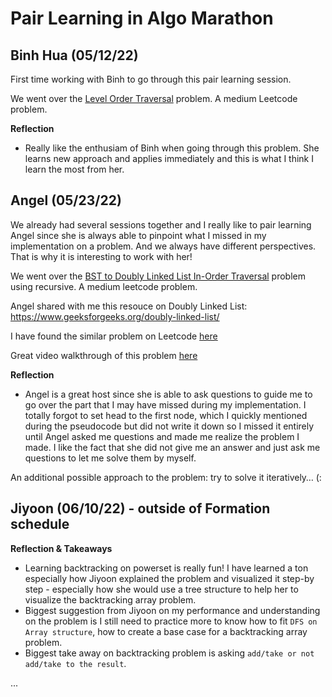 # Pair Learning in Algo Marathon 

## Binh Hua (05/12/22)

First time working with Binh to go through this pair learning session. 

We went over the [Level Order Traversal]() problem. A medium Leetcode problem. 

**Reflection**
- Really like the enthusiam of Binh when going through this problem. She learns new approach and applies immediately and this is what I think I learn the most from her. 


## Angel (05/23/22) 

We already had several sessions together and I really like to pair learning Angel since she is always able to pinpoint what I missed in my implementation on a problem. And we always have different perspectives. That is why it is interesting to work with her! 

We went over the [BST to Doubly Linked List In-Order Traversal]() problem using recursive. A medium leetcode problem.

Angel shared with me this resouce on Doubly Linked List: https://www.geeksforgeeks.org/doubly-linked-list/

I have found the similar problem on Leetcode [here](https://leetcode.com/problems/convert-binary-search-tree-to-sorted-doubly-linked-list/)

Great video walkthrough of this problem [here](https://www.youtube.com/watch?v=zy7I5wcwfh4)

**Reflection**
- Angel is a great host since she is able to ask questions to guide me to go over the part that I may have missed during my implementation. I totally forgot to set head to the first node, which I quickly mentioned during the pseudocode but did not write it down so I missed it entirely until Angel asked me questions and made me realize the problem I made. I like the fact that she did not give me an answer and just ask me questions to let me solve them by myself. 

An additional possible approach to the problem: try to solve it iteratively… (:

## Jiyoon (06/10/22) - outside of Formation schedule

**Reflection & Takeaways**
- Learning backtracking on powerset is really fun! I have learned a ton especially how Jiyoon explained the problem and visualized it step-by step - especially how she would use a tree structure to help her to visualize the backtracking array problem. 
- Biggest suggestion from Jiyoon on my performance and understanding on the problem is I still need to practice more to know how to fit `DFS on Array structure`, how to create a base case for a backtracking array problem. 
- Biggest take away on backtracking problem is asking `add/take or not add/take to the result`. 


<!-- ## Noor & Maria (06/12/22) - DFS interative & recursive on the 3 types of Traversal - outside of Formation schedule   -->
...
